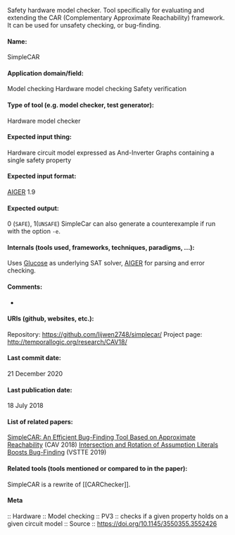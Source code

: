 Safety hardware model checker.
Tool specifically for evaluating and extending the CAR (Complementary Approximate Reachability) framework. It can be used for unsafety checking, or bug-finding.

#### Name:
SimpleCAR

#### Application domain/field:
Model checking
Hardware model checking
Safety verification

#### Type of tool (e.g. model checker, test generator):
Hardware model checker

#### Expected input thing:
Hardware circuit model expressed as And-Inverter Graphs containing a single safety property

#### Expected input format:
[AIGER](../../Formats/AIGER.md) 1.9

#### Expected output:
0 (`SAFE`), 1(`UNSAFE`)
SimpleCar can also generate a counterexample if run with the option `-e`.

#### Internals (tools used, frameworks, techniques, paradigms, ...):
Uses [Glucose](../Solvers/SAT/Glucose.md) as underlying SAT solver, [AIGER](../../Formats/AIGER.md) for parsing and error checking.

#### Comments:
-

#### URIs (github, websites, etc.):
Repository: https://github.com/lijwen2748/simplecar/
Project page: http://temporallogic.org/research/CAV18/

#### Last commit date:
21 December 2020

#### Last publication date:
18 July 2018

#### List of related papers:
[SimpleCAR: An Efficient Bug-Finding Tool Based on Approximate Reachability](https://doi.org/10.1007/978-3-319-96142-2_5) (CAV 2018)
[Intersection and Rotation of Assumption Literals Boosts Bug-Finding](https://doi.org/10.1007/978-3-030-41600-3_12) (VSTTE 2019)

#### Related tools (tools mentioned or compared to in the paper):
SimpleCAR is a rewrite of [[CARChecker]].

#### Meta
:: Hardware
:: Model checking
:: PV3 :: checks if a given property holds on a given circuit model
:: Source :: https://doi.org/10.1145/3550355.3552426
